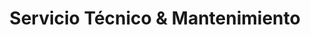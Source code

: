 ---
title: "Servicio Técnico & Mantenimiento"
url: /guayaquil/servicio-tecnico-und-mantenimiento/
shop: general
---